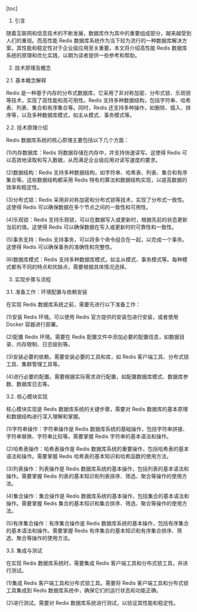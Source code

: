 
[toc]                    
                
                
1. 引言

随着互联网和信息技术的不断发展，数据库作为其中的重要组成部分，越来越受到人们的重视。而高性能 Redis 数据库系统作为当下较为流行的一种数据库解决方案，其性能和稳定性对于企业级应用至关重要。本文将介绍高性能 Redis 数据库系统的原理和优化实践，以期为读者提供一些参考和帮助。

2. 技术原理及概念

2.1. 基本概念解释

Redis 是一种基于内存的分布式数据库，它采用了非对称加密、分布式锁、乐观锁等技术，实现了高性能和高可用性。Redis 支持多种数据结构，包括字符串、哈希表、列表、集合和有序集合等。同时，Redis 还支持多种操作，如删除、插入、排序等，以及多种数据库模式，如主从模式、事务模式等。

2.2. 技术原理介绍

Redis 数据库系统的核心原理主要包括以下几个方面：

(1)内存数据库：Redis 将数据存储在内存中，并支持快速读写。这使得 Redis 可以高效地读取和写入数据，从而满足企业级应用对读写速度的要求。

(2)数据结构：Redis 支持多种数据结构，如字符串、哈希表、列表、集合和有序集合等。这些数据结构都采用 Redis 特有的算法和数据结构实现，以提高数据的效率和稳定性。

(3)分布式锁：Redis 采用非对称加密和分布式锁等技术，实现了分布式一致性。这使得 Redis 可以确保数据在多个节点之间的一致性和可用性。

(4)乐观锁：Redis 支持乐观锁，可以在数据写入或更新时，根据先前的状态更新当前的值。这使得 Redis 可以确保数据在写入或更新时的可靠性和一致性。

(5)事务支持：Redis 支持事务，可以将多个命令组合在一起，以完成一个事务。这使得 Redis 可以确保事务的准确性和完整性。

(6)数据库模式：Redis 支持多种数据库模式，如主从模式、事务模式等。每种模式都有不同的特点和优缺点，需要根据具体情况选择。

3. 实现步骤与流程

3.1. 准备工作：环境配置与依赖安装

在实现 Redis 数据库系统之前，需要先进行以下准备工作：

(1)安装 Redis 环境。可以使用 Redis 官方提供的安装包进行安装，或者使用 Docker 容器进行部署。

(2)配置 Redis 环境。需要在 Redis 配置文件中添加必要的配置信息，如数据目录、内存限制、日志级别等。

(3)安装必要的依赖。需要安装必要的工具和库，如 Redis 客户端工具、分布式锁工具、集群管理工具等。

(4)进行必要的配置。需要根据实际需求进行配置，如配置数据库模式、数据库参数、数据库日志等。

3.2. 核心模块实现

核心模块实现是 Redis 数据库系统的关键步骤，需要对 Redis 数据库的基本原理和数据结构进行深入理解和掌握。

(1)字符串操作：字符串操作是 Redis 数据库系统的基础操作，包括字符串拼接、字符串替换、字符串比较等。需要掌握 Redis 字符串的基本语法和操作。

(2)哈希表操作：哈希表操作是 Redis 数据库系统的重要操作，包括哈希表的基本语法和操作。需要掌握 Redis 哈希表的基本知识和哈希函数的使用方法。

(3)列表操作：列表操作是 Redis 数据库系统的基本操作，包括列表的基本语法和操作。需要掌握 Redis 列表的基本知识和列表排序、筛选、聚合等操作的使用方法。

(4)集合操作：集合操作是 Redis 数据库系统的基本操作，包括集合的基本语法和操作。需要掌握 Redis 集合的基本知识和集合排序、筛选、聚合等操作的使用方法。

(5)有序集合操作：有序集合操作是 Redis 数据库系统的基本操作，包括有序集合的基本语法和操作。需要掌握 Redis 有序集合的基本知识和有序集合排序、筛选、聚合等操作的使用方法。

3.3. 集成与测试

在实现 Redis 数据库系统时，需要集成 Redis 客户端工具和分布式锁工具，并进行测试。

(1)集成 Redis 客户端工具和分布式锁工具。需要将 Redis 客户端工具和分布式锁工具集成到 Redis 数据库系统中，确保它们的运行状态和功能正确。

(2)进行测试。需要对 Redis 数据库系统进行测试，以验证其性能和稳定性。

